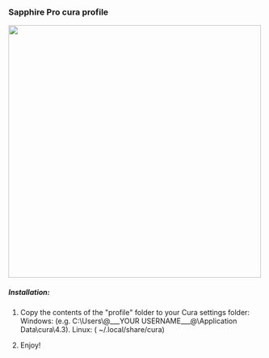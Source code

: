 
### Sapphire Pro cura profile

<img src="/pics/cura_preview.jpg" width="500" height="500" />

##### Installation:

1. Copy the contents of the "profile" folder to your Cura settings folder:
  Windows: (e.g. C:\Users\\@\_\_\_YOUR USERNAME___@\Application Data\cura\4.3).
  Linux: ( ~/.local/share/cura)

2. Enjoy!

